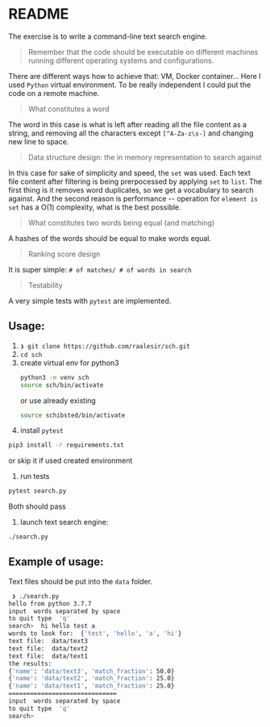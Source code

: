 # README

The exercise is to write a command-line text search engine.
 > Remember that the code should be executable on different machines running different operating systems and configurations.

There are different ways how to achieve that: VM, Docker container... Here  I used
`Python` virtual environment. To be really independent I  could put the code
on a  remote   machine.

>What constitutes a word

The word in this case is what is left  after reading all the file content as a string,
and removing all the characters  except `[^A-Za-z\s-]` and  changing new line
to space.

>Data structure design: the in memory representation to search against

In  this case for sake of simplicity and speed, the `set` was used.
Each text file content after filtering is being  prerpocessed by applying
`set` to `list`. The first thing is it  removes word duplicates, so we get
a vocabulary to search against. And the second reason is performance --
operation for  `element is set` has a O(1) complexity,
what  is the best possible.

>What constitutes two words being equal (and matching)

A hashes of the words should be equal to make words equal.

>Ranking score design

It is super simple: `# of matches/ # of words in search`

>Testability

A very simple tests with `pytest` are implemented.


## Usage:

1. `❯ git clone https://github.com/raalesir/sch.git`
1. `cd sch`
1. create virtual env for python3
    ```bash
    python3 -m venv sch
    source sch/bin/activate
    ```
    or use already existing
    ```bash
    source schibsted/bin/activate
    ```
1. install `pytest`
```bash
pip3 install -r requirements.txt
```
or skip it if used created  environment
1. run tests
```bash
pytest search.py
```
Both should pass
1. launch text search engine:
```bash
./search.py
```

##  Example of usage:

Text  files should be put  into the `data` folder.

```bash
 ❯ ./search.py                                                                                                                                                                                                          [08:42:08]
hello from python 3.7.7
input  words separated by space
to quit type  'q'
search>  hi hello test a
words to look for:  {'test', 'hello', 'a', 'hi'}
text file:  data/text3
text file:  data/text2
text file:  data/text1
the results:
{'name': 'data/text3', 'match_fraction': 50.0}
{'name': 'data/text2', 'match_fraction': 25.0}
{'name': 'data/text1', 'match_fraction': 25.0}
==============================
input  words separated by space
to quit type  'q'
search>
```

